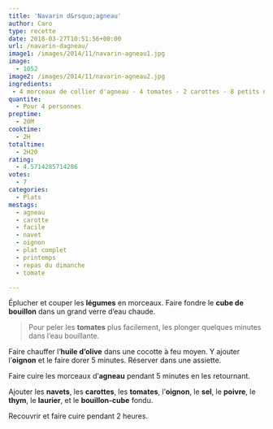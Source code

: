 ```yaml
---
title: 'Navarin d&rsquo;agneau'
author: Caro
type: recette
date: 2018-03-27T10:51:56+00:00
url: /navarin-dagneau/
image1: /images/2014/11/navarin-agneau1.jpg
image:
  - 1052
image2: /images/2014/11/navarin-agneau2.jpg
ingredients:
 - 4 morceaux de collier d'agneau - 4 tomates - 2 carottes - 8 petits navets - 1 oignon - 1 bouillon-cube - Huile d'olive - Thym, laurier, sel, poivre
quantite:
  - Pour 4 personnes
preptime:
  - 20M
cooktime:
  - 2H
totaltime:
  - 2H20
rating:
  - 4.5714285714286
votes:
  - 7
categories:
  - Plats
mestags:
  - agneau
  - carotte
  - facile
  - navet
  - oignon
  - plat complet
  - printemps
  - repas du dimanche
  - tomate

---
```

Éplucher et couper les **légumes** en morceaux. Faire fondre le **cube de bouillon** dans un grand verre d&rsquo;eau chaude.

> Pour peler les **tomates** plus facilement, les plonger quelques minutes dans l&rsquo;eau bouillante.

Faire chauffer l&rsquo;**huile d&rsquo;olive** dans une cocotte à feu moyen. Y ajouter l&rsquo;**oignon** et le faire dorer 5 minutes. Réserver dans une assiette.

Faire cuire les morceaux d&rsquo;**agneau** pendant 5 minutes en les retournant.

Ajouter les **navets**, les **carottes**, les **tomates**, l&rsquo;**oignon**, le **sel**, le **poivre**, le **thym**, le **laurier**, et le **bouillon-cube** fondu.

Recouvrir et faire cuire pendant 2 heures.